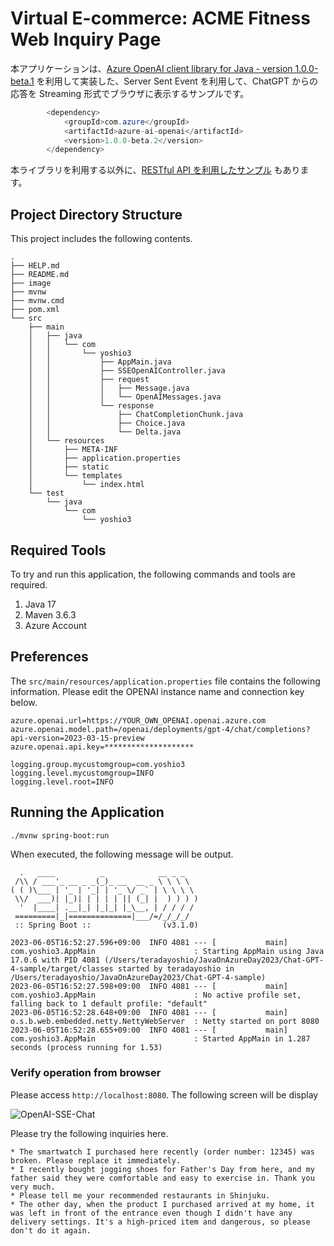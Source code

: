 # Virtual E-commerce: ACME Fitness Web Inquiry Page

本アプリケーションは、[Azure OpenAI client library for Java - version 1.0.0-beta.1](https://learn.microsoft.com/ja-jp/java/api/overview/azure/ai-openai-readme) を利用して実装した、Server Sent Event を利用して、ChatGPT からの応答を Streaming 形式でブラウザに表示するサンプルです。

```java
		<dependency>
			<groupId>com.azure</groupId>
			<artifactId>azure-ai-openai</artifactId>
			<version>1.0.0-beta.2</version>
		</dependency>
```

本ライブラリを利用する以外に、[RESTful API を利用したサンプル](https://github.com/yoshioterada/Azure-OpenAI-Java-Spring-Sample-for-Chat-GPT-4) もあります。


## Project Directory Structure

This project includes the following contents.

```text
.
├── HELP.md
├── README.md
├── image
├── mvnw
├── mvnw.cmd
├── pom.xml
└── src
    ├── main
    │   ├── java
    │   │   └── com
    │   │       └── yoshio3
    │   │           ├── AppMain.java
    │   │           ├── SSEOpenAIController.java
    │   │           ├── request
    │   │           │   ├── Message.java
    │   │           │   └── OpenAIMessages.java
    │   │           └── response
    │   │               ├── ChatCompletionChunk.java
    │   │               ├── Choice.java
    │   │               └── Delta.java
    │   └── resources
    │       ├── META-INF
    │       ├── application.properties
    │       ├── static
    │       └── templates
    │           └── index.html
    └── test
        └── java
            └── com
                └── yoshio3
```

## Required Tools

To try and run this application, the following commands and tools are required.

1. Java 17
2. Maven 3.6.3
3. Azure Account

## Preferences

The `src/main/resources/application.properties` file contains the following information.
Please edit the OPENAI instance name and connection key below.

```text
azure.openai.url=https://YOUR_OWN_OPENAI.openai.azure.com
azure.openai.model.path=/openai/deployments/gpt-4/chat/completions?api-version=2023-03-15-preview
azure.openai.api.key=********************

logging.group.mycustomgroup=com.yoshio3
logging.level.mycustomgroup=INFO
logging.level.root=INFO
```

## Running the Application

```bash
./mvnw spring-boot:run
```

When executed, the following message will be output.

```text
  .   ____          _            __ _ _
 /\\ / ___'_ __ _ _(_)_ __  __ _ \ \ \ \
( ( )\___ | '_ | '_| | '_ \/ _` | \ \ \ \
 \\/  ___)| |_)| | | | | || (_| |  ) ) ) )
  '  |____| .__|_| |_|_| |_\__, | / / / /
 =========|_|==============|___/=/_/_/_/
 :: Spring Boot ::                (v3.1.0)

2023-06-05T16:52:27.596+09:00  INFO 4081 --- [           main] com.yoshio3.AppMain                      : Starting AppMain using Java 17.0.6 with PID 4081 (/Users/teradayoshio/JavaOnAzureDay2023/Chat-GPT-4-sample/target/classes started by teradayoshio in /Users/teradayoshio/JavaOnAzureDay2023/Chat-GPT-4-sample)
2023-06-05T16:52:27.598+09:00  INFO 4081 --- [           main] com.yoshio3.AppMain                      : No active profile set, falling back to 1 default profile: "default"
2023-06-05T16:52:28.648+09:00  INFO 4081 --- [           main] o.s.b.web.embedded.netty.NettyWebServer  : Netty started on port 8080
2023-06-05T16:52:28.655+09:00  INFO 4081 --- [           main] com.yoshio3.AppMain                      : Started AppMain in 1.287 seconds (process running for 1.53)
```

### Verify operation from browser

Please access `http://localhost:8080`.
The following screen will be display

![OpenAI-SSE-Chat](https://live.staticflickr.com/65535/52952318155_79f600f97c_c.jpg=800x373)

Please try the following inquiries here.

```text
* The smartwatch I purchased here recently (order number: 12345) was broken. Please replace it immediately.  
* I recently bought jogging shoes for Father's Day from here, and my father said they were comfortable and easy to exercise in. Thank you very much.  
* Please tell me your recommended restaurants in Shinjuku.  
* The other day, when the product I purchased arrived at my home, it was left in front of the entrance even though I didn't have any delivery settings. It's a high-priced item and dangerous, so please don't do it again.
```

